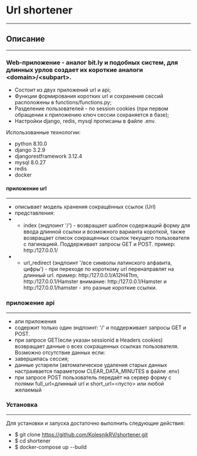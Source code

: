 # Url shortener
---------------
## Описание
------------
### Web-приложение - аналог bit.ly и подобных систем, для длинных урлов создает их короткие аналоги &lt;domain>/&lt;subpart>.
- Состоит из двух приложений url и api;
- Функции формирования коротких url и сохранения сессий расположены в functions/functions.py;
- Разделение пользователей - по session cookies (при первом обращении к приложению ключ сессии сохраняется в базе);
- Настройки django, redis, mysql прописаны в файле .env.

Использованные технологии:
- python 8.10.0
- django 3.2.9
- djangorestframework 3.12.4
- mysql 8.0.27
- redis
- docker 

#### приложение url
--------------------
- описывает модель хранения сокращённых ссылок (Url)
- представления: 
- - index (эндпоинт '/') - возвращает шаблон содержащий форму для ввода длинной ссылки и возможного варианта короткой, также возвращает список сокращенных ссылок текущего пользователя с пагинацией. Поддерживает запросы GET и POST.
пример: http:/127.0.0.1/
- - url_redirect (эндпоинт '/все символы латинского алфавита, цифры') - при переходе по короткому url перенаправлят на длинный url.
пример: http:/127.0.0.1/A12H4Ttm, http:/127.0.0.1/Hamster
внимание: http:/127.0.0.1/Hamster и http:/127.0.0.1/hamster - это разные короткие ссылки.

### приложение api
------------------
- апи приложения
- содержит только один эндпоинт: '/' и поддерживает запросы GET и POST.
- при запросе GET(если указан sessionid в Headers cookies) возвращает данные о всех сокращенных ссылках пользователя.
Возможно отсутствие данных если:
- завершилась сессия;
- данные устарели (автоматическое удаления старых данных настраивается параметром CLEAR_DATA_MINUTES в файле .env)
- при запросе POST пользователь передаёт на сервер форму с полями full_url=длинный url и short_url=<пусто> или любой желаемый <subpart>

### Установка
--------------
Для установки и запуска достаточно выполнить следующие действия:
  - $ git clone https://github.com/KolesnikRV/shortener.git
  - $ cd shortener
  - $ docker-compose up --build
